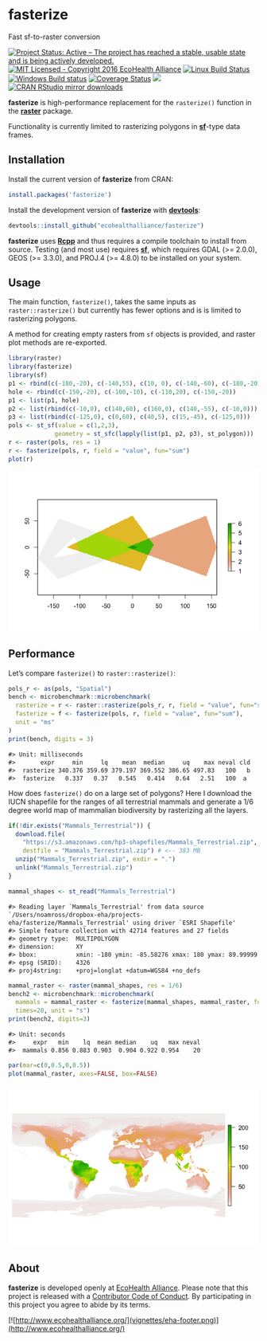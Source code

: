 
# fasterize

Fast sf-to-raster conversion

[![Project Status: Active – The project has reached a stable, usable
state and is being actively
developed.](http://www.repostatus.org/badges/latest/active.svg)](http://www.repostatus.org/#active)
[![MIT Licensed - Copyright 2016 EcoHealth
Alliance](https://img.shields.io/badge/license-MIT-blue.svg)](https://badges.mit-license.org/)
[![Linux Build
Status](https://travis-ci.org/ecohealthalliance/fasterize.svg?branch=master)](https://travis-ci.org/ecohealthalliance/fasterize)
[![Windows Build
status](https://ci.appveyor.com/api/projects/status/3n59bs19ovex5d1t?svg=true)](https://ci.appveyor.com/project/NoamRoss/fasterize-7kxl2)
[![Coverage
Status](https://codecov.io/gh/ecohealthalliance/fasterize/branch/master/graph/badge.svg)](https://codecov.io/gh/ecohealthalliance/fasterize)
[![](http://www.r-pkg.org/badges/version/fasterize)](http://www.r-pkg.org/pkg/fasterize)
[![CRAN RStudio mirror
downloads](http://cranlogs.r-pkg.org/badges/fasterize)](http://www.r-pkg.org/pkg/fasterize)

**fasterize** is high-performance replacement for the `rasterize()`
function in the [**raster**](https://cran.r-project.org/package=raster)
package.

Functionality is currently limited to rasterizing polygons in
[**sf**](https://cran.r-project.org/package=sf)-type data frames.

## Installation

Install the current version of **fasterize** from CRAN:

``` r
install.packages('fasterize')
```

Install the development version of **fasterize** with
[**devtools**](https://cran.r-project.org/package=devtools):

``` r
devtools::install_github("ecohealthalliance/fasterize")
```

**fasterize** uses [**Rcpp**](https://cran.r-project.org/package=Rcpp)
and thus requires a compile toolchain to install from source. Testing
(and most use) requires [**sf**](https://cran.r-project.org/package=sf),
which requires GDAL (\>= 2.0.0), GEOS (\>= 3.3.0), and PROJ.4 (\>=
4.8.0) to be installed on your system.

## Usage

The main function, `fasterize()`, takes the same inputs as
`raster::rasterize()` but currently has fewer options and is is limited
to rasterizing polygons.

A method for creating empty rasters from `sf` objects is provided, and
raster plot methods are re-exported.

``` r
library(raster)
library(fasterize)
library(sf)
p1 <- rbind(c(-180,-20), c(-140,55), c(10, 0), c(-140,-60), c(-180,-20))
hole <- rbind(c(-150,-20), c(-100,-10), c(-110,20), c(-150,-20))
p1 <- list(p1, hole)
p2 <- list(rbind(c(-10,0), c(140,60), c(160,0), c(140,-55), c(-10,0)))
p3 <- list(rbind(c(-125,0), c(0,60), c(40,5), c(15,-45), c(-125,0)))
pols <- st_sf(value = c(1,2,3),
             geometry = st_sfc(lapply(list(p1, p2, p3), st_polygon)))
r <- raster(pols, res = 1)
r <- fasterize(pols, r, field = "value", fun="sum")
plot(r)
```

![](vignettes/readme-example-1-1.png)<!-- -->

## Performance

Let’s compare `fasterize()` to `raster::rasterize()`:

``` r
pols_r <- as(pols, "Spatial")
bench <- microbenchmark::microbenchmark(
  rasterize = r <- raster::rasterize(pols_r, r, field = "value", fun="sum"),
  fasterize = f <- fasterize(pols, r, field = "value", fun="sum"),
  unit = "ms"
)
print(bench, digits = 3)
```

    #> Unit: milliseconds
    #>       expr     min     lq    mean  median     uq    max neval cld
    #>  rasterize 340.376 359.69 379.197 369.552 386.65 497.83   100   b
    #>  fasterize   0.337   0.37   0.545   0.414   0.64   2.51   100  a

How does `fasterize()` do on a large set of polygons? Here I download
the IUCN shapefile for the ranges of all terrestrial mammals and
generate a 1/6 degree world map of mammalian biodiversity by rasterizing
all the layers.

``` r
if(!dir.exists("Mammals_Terrestrial")) {
  download.file(
    "https://s3.amazonaws.com/hp3-shapefiles/Mammals_Terrestrial.zip",
    destfile = "Mammals_Terrestrial.zip") # <-- 383 MB
  unzip("Mammals_Terrestrial.zip", exdir = ".")
  unlink("Mammals_Terrestrial.zip")
}
```

``` r
mammal_shapes <- st_read("Mammals_Terrestrial")
```

    #> Reading layer `Mammals_Terrestrial' from data source `/Users/noamross/dropbox-eha/projects-eha/fasterize/Mammals_Terrestrial' using driver `ESRI Shapefile'
    #> Simple feature collection with 42714 features and 27 fields
    #> geometry type:  MULTIPOLYGON
    #> dimension:      XY
    #> bbox:           xmin: -180 ymin: -85.58276 xmax: 180 ymax: 89.99999
    #> epsg (SRID):    4326
    #> proj4string:    +proj=longlat +datum=WGS84 +no_defs

``` r
mammal_raster <- raster(mammal_shapes, res = 1/6)
bench2 <- microbenchmark::microbenchmark(
  mammals = mammal_raster <- fasterize(mammal_shapes, mammal_raster, fun="sum"),
  times=20, unit = "s")
print(bench2, digits=3)
```

    #> Unit: seconds
    #>     expr   min    lq  mean median    uq   max neval
    #>  mammals 0.856 0.883 0.903  0.904 0.922 0.954    20

``` r
par(mar=c(0,0.5,0,0.5))
plot(mammal_raster, axes=FALSE, box=FALSE)
```

![](vignettes/readme-so-damn-fast-1.png)<!-- -->

## About

**fasterize** is developed openly at [EcoHealth
Alliance](https://github.com/ecohealthalliance). Please note that this
project is released with a [Contributor Code of
Conduct](CODE_OF_CONDUCT.md). By participating in this project you agree
to abide by its
terms.

[![http://www.ecohealthalliance.org/](vignettes/eha-footer.png)](http://www.ecohealthalliance.org/)
